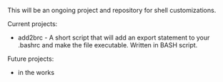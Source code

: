 This will be an ongoing project and repository for shell customizations.

Current projects:
- add2brc - A short script that will add an export statement to your .bashrc and make the file executable.  Written in BASH script.

Future projects:
- in the works
